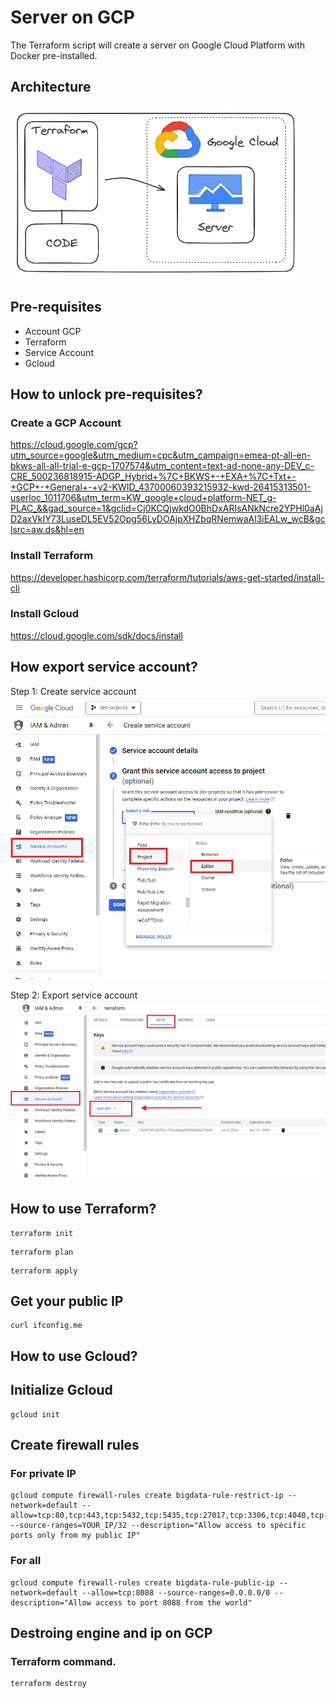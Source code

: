 # Server on GCP
The Terraform script will create a server on Google Cloud Platform with Docker pre-installed.

## Architecture
![image](assets/terraform-architecture.png)


## Pre-requisites
* Account GCP
* Terraform
* Service Account
* Gcloud

## How to unlock pre-requisites?
### Create a GCP Account
https://cloud.google.com/gcp?utm_source=google&utm_medium=cpc&utm_campaign=emea-pt-all-en-bkws-all-all-trial-e-gcp-1707574&utm_content=text-ad-none-any-DEV_c-CRE_500236818915-ADGP_Hybrid+%7C+BKWS+-+EXA+%7C+Txt+-+GCP+-+General+-+v2-KWID_43700060393215932-kwd-26415313501-userloc_1011706&utm_term=KW_google+cloud+platform-NET_g-PLAC_&&gad_source=1&gclid=Cj0KCQjwkdO0BhDxARIsANkNcre2YPHl0aAjD2axVkIY73LuseDL5EV52Opg56LyDOAjpXHZbqRNemwaAl3iEALw_wcB&gclsrc=aw.ds&hl=en

### Install Terraform
https://developer.hashicorp.com/terraform/tutorials/aws-get-started/install-cli

### Install Gcloud
https://cloud.google.com/sdk/docs/install

## How export service account?
Step 1: Create service account
![image](assets/service-account.png)

Step 2: Export service account
![image](assets/export-key.png)

## How to use Terraform?
```
terraform init
```

```
terraform plan
```

```
terraform apply
```

## Get your public IP
```
curl ifconfig.me
```

## How to use Gcloud?
## Initialize Gcloud
```
gcloud init
```

## Create firewall rules
### For private IP
```
gcloud compute firewall-rules create bigdata-rule-restrict-ip --network=default --allow=tcp:80,tcp:443,tcp:5432,tcp:5435,tcp:27017,tcp:3306,tcp:4040,tcp:4040,tcp:4043,tcp:7077,tcp:8005,tcp:8080,tcp:8081,tcp:8087,tcp:8180,tcp:8585,tcp:8888,tcp:8889,tcp:9000,tcp:9001,tcp:9003 --source-ranges=YOUR_IP/32 --description="Allow access to specific ports only from my public IP"
```

### For all
```
gcloud compute firewall-rules create bigdata-rule-public-ip --network=default --allow=tcp:8088 --source-ranges=0.0.0.0/0 --description="Allow access to port 8088 from the world"
```

## Destroing engine and ip on GCP
### Terraform command.
```
terraform destroy
```